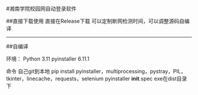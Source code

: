 #湘南学院校园网自动登录软件

##直接下载使用
直接在Release下载
可以定制断网检测时间，可以调整源码自编译



-----

##自编译

环境：
Python 3.11
pyinstaller 6.11.1


命令
自己git到本地
pip install pyinstaller，multiprocessing，pystray，PIL，tkinter，linecache，requests，selenium
pyinstaller  __init__.spec
exe在dist目录下
